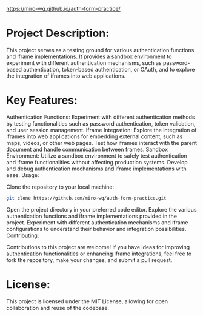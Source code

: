 https://miro-wq.github.io/auth-form-practice/

# Project Description:

This project serves as a testing ground for various authentication functions and iframe implementations. It provides a sandbox environment to experiment with different authentication mechanisms, such as password-based authentication, token-based authentication, or OAuth, and to explore the integration of iframes into web applications.

# Key Features:

Authentication Functions: Experiment with different authentication methods by testing functionalities such as password authentication, token validation, and user session management.
Iframe Integration: Explore the integration of iframes into web applications for embedding external content, such as maps, videos, or other web pages. Test how iframes interact with the parent document and handle communication between frames.
Sandbox Environment: Utilize a sandbox environment to safely test authentication and iframe functionalities without affecting production systems. Develop and debug authentication mechanisms and iframe implementations with ease.
Usage:

Clone the repository to your local machine:
```bash
git clone https://github.com/miro-wq/auth-form-practice.git
```
Open the project directory in your preferred code editor.
Explore the various authentication functions and iframe implementations provided in the project.
Experiment with different authentication mechanisms and iframe configurations to understand their behavior and integration possibilities.
Contributing:

Contributions to this project are welcome! If you have ideas for improving authentication functionalities or enhancing iframe integrations, feel free to fork the repository, make your changes, and submit a pull request.

# License:

This project is licensed under the MIT License, allowing for open collaboration and reuse of the codebase.
